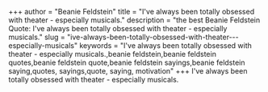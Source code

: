 +++
author = "Beanie Feldstein"
title = "I've always been totally obsessed with theater - especially musicals."
description = "the best Beanie Feldstein Quote: I've always been totally obsessed with theater - especially musicals."
slug = "ive-always-been-totally-obsessed-with-theater---especially-musicals"
keywords = "I've always been totally obsessed with theater - especially musicals.,beanie feldstein,beanie feldstein quotes,beanie feldstein quote,beanie feldstein sayings,beanie feldstein saying,quotes, sayings,quote, saying, motivation"
+++
I've always been totally obsessed with theater - especially musicals.
